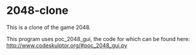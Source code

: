 # 2048-clone
This is a clone of the game 2048. 

This program uses poc_2048_gui, the code for which can be found here: http://www.codeskulptor.org/#poc_2048_gui.py
